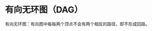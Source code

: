 


# 有向无环图（DAG）

有向无环图：有向图中每每两个顶点不会有两个相反的路径，即不形成回路。

<!--stackedit_data:
eyJoaXN0b3J5IjpbLTE2MzA1Mzc3MTFdfQ==
-->